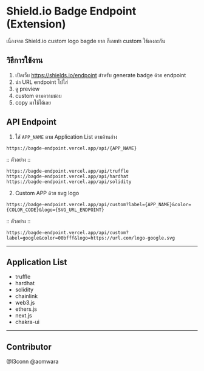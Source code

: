 # Shield.io Badge Endpoint (Extension)
เนื่องจาก Shield.io custom logo bagde ยาก ก็เลยทำ custom ใช้เองละกัน

## วิธีการใช้งาน
1. เปิดเว็บ https://shields.io/endpoint สำหรับ generate badge ด้วย endpoint
2. นำ URL endpoint ไปใส่
3. ดู preview
4. custom ตามความชอบ
5. copy มาใช้ได้เลย

## API Endpoint
1. ใส่ `APP_NAME` ตาม Application List ตามด้านล่าง
```
https://bagde-endpoint.vercel.app/api/{APP_NAME}
```
:: ตัวอย่าง ::
```
https://bagde-endpoint.vercel.app/api/truffle
https://bagde-endpoint.vercel.app/api/hardhat
https://bagde-endpoint.vercel.app/api/solidity
```

2. Custom APP ด้วย svg logo
```
https://badge-endpoint.vercel.app/api/custom?label={APP_NAME}&color={COLOR_CODE}&logo={SVG_URL_ENDPOINT}
```
:: ตัวอย่าง ::
```
https://bagde-endpoint.vercel.app/api/custom?label=google&color=00bfff&logo=https://url.com/logo-google.svg
```

---
## Application List
- truffle
- hardhat
- solidity
- chainlink
- web3.js
- ethers.js
- next.js
- chakra-ui

---
## Contributor
@I3conn @aomwara
